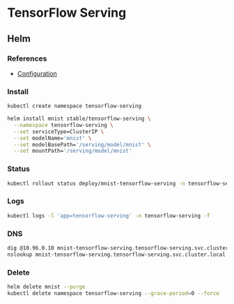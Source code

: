 # TensorFlow Serving

## Helm

### References

- [Configuration](https://github.com/helm/charts/tree/master/stable/tensorflow-serving#configuration)

### Install

```sh
kubectl create namespace tensorflow-serving
```

```sh
helm install mnist stable/tensorflow-serving \
  --namespace tensorflow-serving \
  --set serviceType=ClusterIP \
  --set modelName='mnist' \
  --set modelBasePath='/serving/model/mnist' \
  --set mountPath='/serving/model/mnist'
```

### Status

```sh
kubectl rollout status deploy/mnist-tensorflow-serving -n tensorflow-serving
```

### Logs

```sh
kubectl logs -l 'app=tensorflow-serving' -n tensorflow-serving -f
```

### DNS

```sh
dig @10.96.0.10 mnist-tensorflow-serving.tensorflow-serving.svc.cluster.local +short
nslookup mnist-tensorflow-serving.tensorflow-serving.svc.cluster.local 10.96.0.10
```

### Delete

```sh
helm delete mnist --purge
kubectl delete namespace tensorflow-serving --grace-period=0 --force
```
